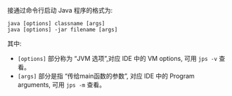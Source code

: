 接通过命令行启动 Java 程序的格式为:

```shell
java [options] classname [args]
java [options] -jar filename [args]
```

其中:

- `[options]` 部分称为 “JVM 选项”,对应 IDE 中的 VM options, 可用 `jps -v` 查看。
- `[args]` 部分是指 “传给main函数的参数”, 对应 IDE 中的 Program arguments, 可用 `jps -m` 查看。